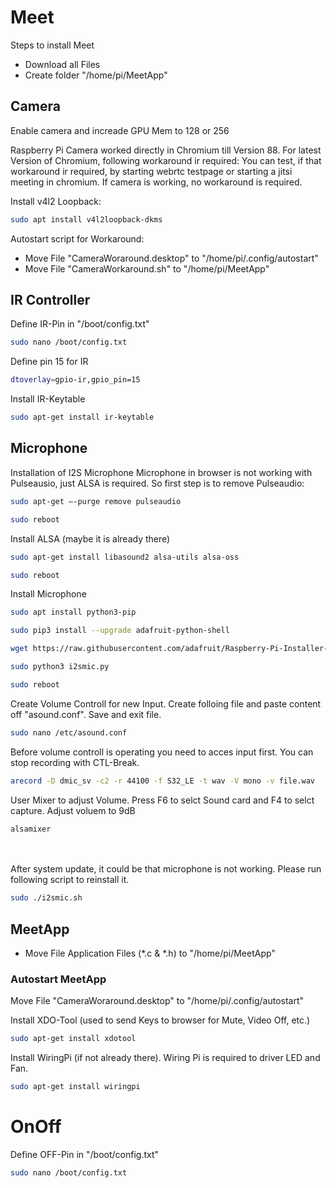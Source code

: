 # Meet
Steps to install Meet
- Download all Files
- Create folder "/home/pi/MeetApp"


## Camera
Enable camera and increade GPU Mem to 128 or 256

Raspberry Pi Camera worked directly in Chromium till Version 88. For latest Version of Chromium, following workaround ir required:
You can test, if that workaround ir required, by starting webrtc testpage or starting a jitsi meeting in chromium. If camera is working, no workaround is required.

Install v4l2 Loopback:
```sh
sudo apt install v4l2loopback-dkms
```
Autostart script for Workaround:
- Move File "CameraWoraround.desktop" to "/home/pi/.config/autostart"
- Move File "CameraWorkaround.sh" to "/home/pi/MeetApp"



## IR Controller
Define IR-Pin in "/boot/config.txt"
```sh
sudo nano /boot/config.txt
```
Define pin 15 for IR
```sh
dtoverlay=gpio-ir,gpio_pin=15
```

Install IR-Keytable
```sh
sudo apt-get install ir-keytable
```


## Microphone
Installation of I2S Microphone
Microphone in browser is not working with Pulseausio, just ALSA is required. So first step is to remove Pulseaudio:
```sh
sudo apt-get –-purge remove pulseaudio
```
```sh
sudo reboot
```
Install ALSA (maybe it is already there)
```sh
sudo apt-get install libasound2 alsa-utils alsa-oss
```
```sh
sudo reboot
```
Install Microphone
```sh
sudo apt install python3-pip
```
```sh
sudo pip3 install --upgrade adafruit-python-shell
```
```sh
wget https://raw.githubusercontent.com/adafruit/Raspberry-Pi-Installer-Scripts/master/i2smic.py
```
```sh
sudo python3 i2smic.py
```
```sh
sudo reboot
```
Create Volume Controll for new Input. Create folloing file and paste content off "asound.conf". Save and exit file.
```sh
sudo nano /etc/asound.conf
```
Before volume controll is operating you need to acces input first. You can stop recording  with CTL-Break.
```sh
arecord -D dmic_sv -c2 -r 44100 -f S32_LE -t wav -V mono -v file.wav
```
User Mixer to adjust Volume. Press F6 to selct Sound card and F4 to selct capture. Adjust voluem to 9dB
```sh
alsamixer
```
<br><br>
After system update, it could be that microphone is not working. Please run following script to reinstall it.
```sh
sudo ./i2smic.sh
```

## MeetApp
- Move File Application Files (*.c & *.h) to "/home/pi/MeetApp"

### Autostart MeetApp
Move File "CameraWoraround.desktop" to "/home/pi/.config/autostart"

Install XDO-Tool (used to send Keys to browser for Mute, Video Off, etc.)
```sh
sudo apt-get install xdotool
```


Install WiringPi (if not already there). Wiring Pi is required to driver LED and Fan.
```sh
sudo apt-get install wiringpi
```


# OnOff
Define OFF-Pin in "/boot/config.txt"
```sh
sudo nano /boot/config.txt
```
